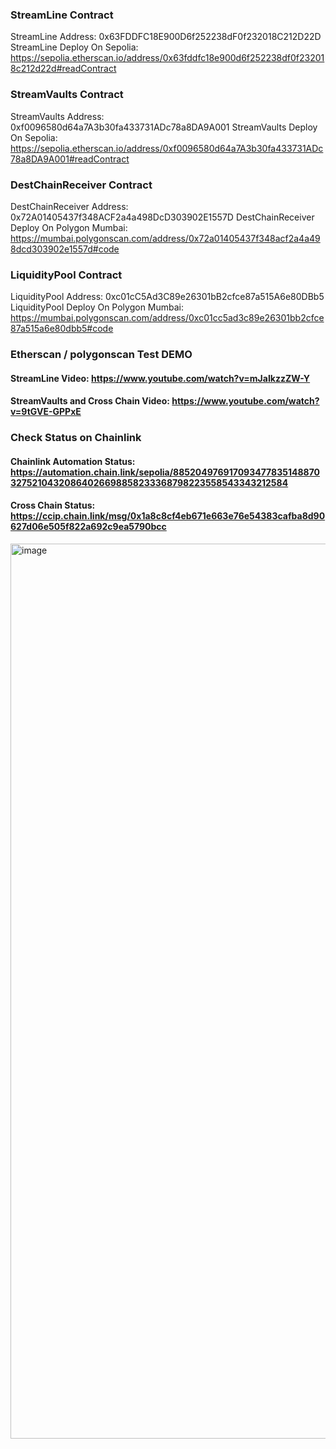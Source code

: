 ### StreamLine Contract
StreamLine Address: 0x63FDDFC18E900D6f252238dF0f232018C212D22D
StreamLine Deploy On Sepolia: https://sepolia.etherscan.io/address/0x63fddfc18e900d6f252238df0f232018c212d22d#readContract

### StreamVaults Contract
StreamVaults Address: 0xf0096580d64a7A3b30fa433731ADc78a8DA9A001
StreamVaults Deploy On Sepolia: https://sepolia.etherscan.io/address/0xf0096580d64a7A3b30fa433731ADc78a8DA9A001#readContract

### DestChainReceiver Contract
DestChainReceiver Address: 0x72A01405437f348ACF2a4a498DcD303902E1557D
DestChainReceiver Deploy On Polygon Mumbai: https://mumbai.polygonscan.com/address/0x72a01405437f348acf2a4a498dcd303902e1557d#code

### LiquidityPool Contract
LiquidityPool Address: 0xc01cC5Ad3C89e26301bB2cfce87a515A6e80DBb5
LiquidityPool Deploy On Polygon Mumbai: https://mumbai.polygonscan.com/address/0xc01cc5ad3c89e26301bb2cfce87a515a6e80dbb5#code

### Etherscan / polygonscan Test DEMO
#### StreamLine Video:  https://www.youtube.com/watch?v=mJaIkzzZW-Y
#### StreamVaults and Cross Chain Video:  https://www.youtube.com/watch?v=9tGVE-GPPxE

### Check Status on Chainlink 
#### Chainlink Automation Status: https://automation.chain.link/sepolia/88520497691709347783514887032752104320864026698858233368798223558543343212584
#### Cross Chain Status: https://ccip.chain.link/msg/0x1a8c8cf4eb671e663e76e54383cafba8d90627d06e505f822a692c9ea5790bcc


<img width="1432" alt="image" src="https://github.com/gfkacid/Streamline/assets/125990317/74e8636b-ed21-48e1-83a9-45b9f374969f">


